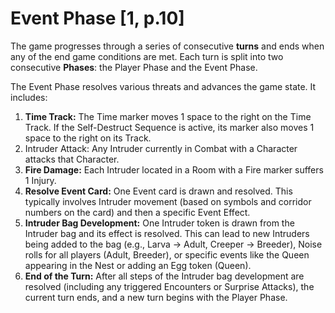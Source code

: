 # Event Phase [1, p.10]

The game progresses through a series of consecutive **turns** and ends when any of the end game conditions are met. Each turn is split into two consecutive **Phases**: the Player Phase and the Event Phase.

The Event Phase resolves various threats and advances the game state. It includes:

1. **Time Track:** The Time marker moves 1 space to the right on the Time Track. If the Self-Destruct Sequence is active, its marker also moves 1 space to the right on its Track.
2. Intruder Attack: Any Intruder currently in Combat with a Character attacks that Character.
3. **Fire Damage:** Each Intruder located in a Room with a Fire marker suffers 1 Injury.
4. **Resolve Event Card:** One Event card is drawn and resolved. This typically involves Intruder movement (based on symbols and corridor numbers on the card) and then a specific Event Effect.
5. **Intruder Bag Development:** One Intruder token is drawn from the Intruder bag and its effect is resolved. This can lead to new Intruders being added to the bag (e.g., Larva → Adult, Creeper → Breeder), Noise rolls for all players (Adult, Breeder), or specific events like the Queen appearing in the Nest or adding an Egg token (Queen).
6. **End of the Turn:** After all steps of the Intruder bag development are resolved (including any triggered Encounters or Surprise Attacks), the current turn ends, and a new turn begins with the Player Phase.
